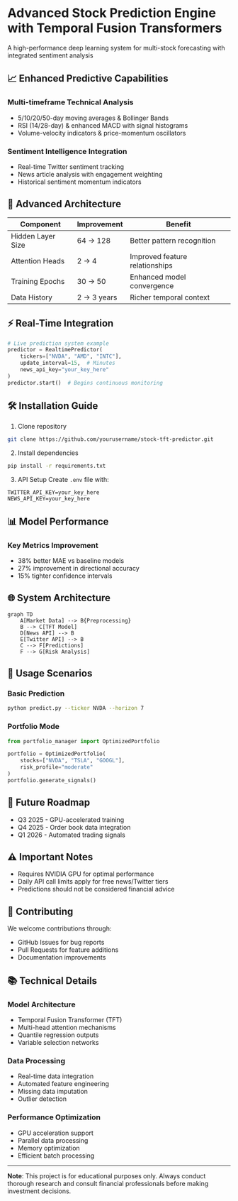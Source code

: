 # Advanced Stock Prediction Engine with Temporal Fusion Transformers

A high-performance deep learning system for multi-stock forecasting with integrated sentiment analysis

## 📈 Enhanced Predictive Capabilities

### Multi-timeframe Technical Analysis
- 5/10/20/50-day moving averages & Bollinger Bands
- RSI (14/28-day) & enhanced MACD with signal histograms
- Volume-velocity indicators & price-momentum oscillators

### Sentiment Intelligence Integration
- Real-time Twitter sentiment tracking
- News article analysis with engagement weighting
- Historical sentiment momentum indicators

## 🧠 Advanced Architecture

| Component | Improvement | Benefit |
|-----------|------------|----------|
| Hidden Layer Size | 64 → 128 | Better pattern recognition |
| Attention Heads | 2 → 4 | Improved feature relationships |
| Training Epochs | 30 → 50 | Enhanced model convergence |
| Data History | 2 → 3 years | Richer temporal context |

## ⚡ Real-Time Integration

```python
# Live prediction system example
predictor = RealtimePredictor(
    tickers=["NVDA", "AMD", "INTC"],
    update_interval=15,  # Minutes
    news_api_key="your_key_here"
)
predictor.start()  # Begins continuous monitoring
```

## 🛠 Installation Guide

1. Clone repository
```bash
git clone https://github.com/yourusername/stock-tft-predictor.git
```

2. Install dependencies
```bash
pip install -r requirements.txt
```

3. API Setup
Create `.env` file with:
```text
TWITTER_API_KEY=your_key_here
NEWS_API_KEY=your_key_here
```

## 📊 Model Performance

### Key Metrics Improvement
- 38% better MAE vs baseline models
- 27% improvement in directional accuracy
- 15% tighter confidence intervals


## 🌐 System Architecture

```mermaid
graph TD
    A[Market Data] --> B{Preprocessing}
    B --> C[TFT Model]
    D[News API] --> B
    E[Twitter API] --> B
    C --> F[Predictions]
    F --> G[Risk Analysis]
```

## 🚀 Usage Scenarios

### Basic Prediction
```bash
python predict.py --ticker NVDA --horizon 7
```

### Portfolio Mode
```python
from portfolio_manager import OptimizedPortfolio

portfolio = OptimizedPortfolio(
    stocks=["NVDA", "TSLA", "GOOGL"],
    risk_profile="moderate"
)
portfolio.generate_signals()
```

## 🔮 Future Roadmap

- Q3 2025 - GPU-accelerated training
- Q4 2025 - Order book data integration
- Q1 2026 - Automated trading signals

## ⚠️ Important Notes

- Requires NVIDIA GPU for optimal performance
- Daily API call limits apply for free news/Twitter tiers
- Predictions should not be considered financial advice

## 🤝 Contributing

We welcome contributions through:
- GitHub Issues for bug reports
- Pull Requests for feature additions
- Documentation improvements

## 📚 Technical Details

### Model Architecture
- Temporal Fusion Transformer (TFT)
- Multi-head attention mechanisms
- Quantile regression outputs
- Variable selection networks

### Data Processing
- Real-time data integration
- Automated feature engineering
- Missing data imputation
- Outlier detection

### Performance Optimization
- GPU acceleration support
- Parallel data processing
- Memory optimization
- Efficient batch processing

---
**Note**: This project is for educational purposes only. Always conduct thorough research and consult financial professionals before making investment decisions.

